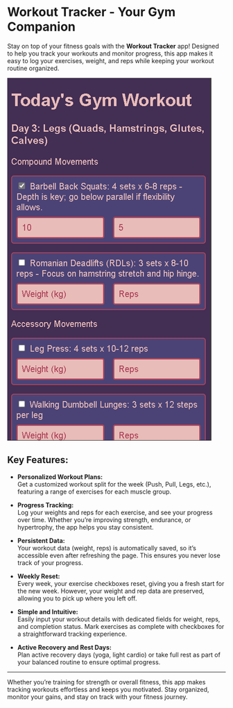 # Workout Tracker - Your Gym Companion

Stay on top of your fitness goals with the **Workout Tracker** app! Designed to help you track your workouts and monitor progress, this app makes it easy to log your exercises, weight, and reps while keeping your workout routine organized.


![Screenshot](https://github.com/arnvptl/Gym-Workout-Checklist/blob/main/look.png)
## Key Features:

- **Personalized Workout Plans:**  
  Get a customized workout split for the week (Push, Pull, Legs, etc.), featuring a range of exercises for each muscle group.

- **Progress Tracking:**  
  Log your weights and reps for each exercise, and see your progress over time. Whether you’re improving strength, endurance, or hypertrophy, the app helps you stay consistent.

- **Persistent Data:**  
  Your workout data (weight, reps) is automatically saved, so it’s accessible even after refreshing the page. This ensures you never lose track of your progress.

- **Weekly Reset:**  
  Every week, your exercise checkboxes reset, giving you a fresh start for the new week. However, your weight and rep data are preserved, allowing you to pick up where you left off.

- **Simple and Intuitive:**  
  Easily input your workout details with dedicated fields for weight, reps, and completion status. Mark exercises as complete with checkboxes for a straightforward tracking experience.

- **Active Recovery and Rest Days:**  
  Plan active recovery days (yoga, light cardio) or take full rest as part of your balanced routine to ensure optimal progress.

---

Whether you’re training for strength or overall fitness, this app makes tracking workouts effortless and keeps you motivated. Stay organized, monitor your gains, and stay on track with your fitness journey.
